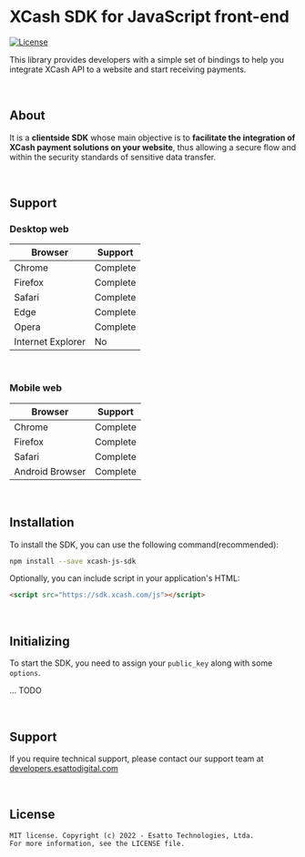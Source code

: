 # XCash SDK for JavaScript front-end

[![License](https://img.shields.io/apm/l/vim-mode)](https://github.com/EsattoDevelopment/xcash-js-sdk)

This library provides developers with a simple set of bindings to help you integrate XCash API to a website and start receiving payments.

<br />

## About
It is a **clientside SDK** whose main objective is to **facilitate the integration of XCash payment solutions on your website**, thus allowing a secure flow and within the security standards of sensitive data transfer.

<br />

## Support

### Desktop web

| Browser           | Support   |
|-------------------|-----------|
| Chrome            | Complete  |
| Firefox           | Complete  |
| Safari            | Complete  |
| Edge              | Complete  |
| Opera             | Complete  |
| Internet Explorer | No        |

<br />

### Mobile web
| Browser         | Support  |
|-----------------|----------|
| Chrome          | Complete |
| Firefox         | Complete |
| Safari          | Complete |
| Android Browser | Complete |

<br />

## Installation

To install the SDK, you can use the following command(recommended):

```sh
npm install --save xcash-js-sdk
```

Optionally, you can include script in your application's HTML:

```html
<script src="https://sdk.xcash.com/js"></script>
```

<br />

## Initializing
To start the SDK, you need to assign your `public_key` along with some `options`.

... TODO

<br />

## Support

If you require technical support, please contact our support team at [developers.esattodigital.com](https://developers.esattodigital.com)

<br />

## License

```LICENSE
MIT license. Copyright (c) 2022 - Esatto Technologies, Ltda. 
For more information, see the LICENSE file.
```
